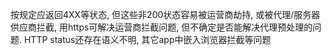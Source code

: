 按规定应返回4XX等状态, 但这些非200状态容易被运营商劫持, 或被代理/服务器供应商拦截, 用https可解决运营商拦截问题, 但不确定是否能解决代理预处理的问题.
HTTP status还存在语义不明, 其它app中嵌入浏览器拦截等问题